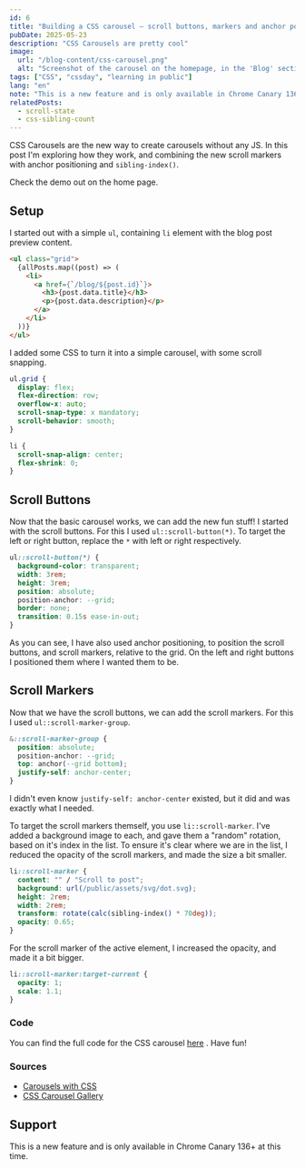 ```yaml
---
id: 6
title: "Building a CSS carousel — scroll buttons, markers and anchor positioning"
pubDate: 2025-05-23
description: "CSS Carousels are pretty cool"
image:
  url: "/blog-content/css-carousel.png"
  alt: "Screenshot of the carousel on the homepage, in the 'Blog' section."
tags: ["CSS", "cssday", "learning in public"]
lang: "en"
note: "This is a new feature and is only available in Chrome Canary 136+ at this time."
relatedPosts:
  - scroll-state
  - css-sibling-count
---
```


CSS Carousels are the new way to create carousels without any JS. In this post I'm exploring how they work, and combining the new scroll markers with anchor positioning and `sibling-index()`.

Check the demo out on the home page.

## Setup

I started out with a simple `ul`, containing `li` element with the blog post preview content.

```html
<ul class="grid">
  {allPosts.map((post) => (
    <li>
      <a href={`/blog/${post.id}`}>
        <h3>{post.data.title}</h3>
        <p>{post.data.description}</p>
      </a>
    </li>
  ))}
</ul>
```

I added some CSS to turn it into a simple carousel, with some scroll snapping.

```css
ul.grid {
  display: flex;
  flex-direction: row;
  overflow-x: auto;
  scroll-snap-type: x mandatory;
  scroll-behavior: smooth;
}

li {
  scroll-snap-align: center;
  flex-shrink: 0;
}
```

## Scroll Buttons

Now that the basic carousel works, we can add the new fun stuff! I started with the scroll buttons. For this I used `ul::scroll-button(*)`. To target the left or right button, replace the `*` with left or right respectively.

```css
ul::scroll-button(*) {
  background-color: transparent;
  width: 3rem;
  height: 3rem;
  position: absolute;
  position-anchor: --grid;
  border: none;
  transition: 0.15s ease-in-out;
}
```

As you can see, I have also used anchor positioning, to position the scroll buttons, and scroll markers, relative to the grid. On the left and right buttons I positioned them where I wanted them to be.

## Scroll Markers

Now that we have the scroll buttons, we can add the scroll markers. For this I used `ul::scroll-marker-group`.

```css
&::scroll-marker-group {
  position: absolute;
  position-anchor: --grid;
  top: anchor(--grid bottom);
  justify-self: anchor-center;
}
```

I didn't even know `justify-self: anchor-center` existed, but it did and was exactly what I needed.

To target the scroll markers themself, you use `li::scroll-marker`. I've added a background image to each, and gave them a "random" rotation, based on it's index in the list. To ensure it's clear where we are in the list, I reduced the opacity of the scroll markers, and made the size a bit smaller.

```css
li::scroll-marker {
  content: "" / "Scroll to post";
  background: url(/public/assets/svg/dot.svg);
  height: 2rem;
  width: 2rem;
  transform: rotate(calc(sibling-index() * 70deg));
  opacity: 0.65;
}
```

For the scroll marker of the active element, I increased the opacity, and made it a bit bigger.

```css
li::scroll-marker:target-current {
  opacity: 1;
  scale: 1.1;
}
```

### Code

You can find the full code for the CSS carousel [here](https://github.com/lisagjh/lisavanderhoorn.nl/blob/test/src/components/display/Blog.astro) . Have fun!

### Sources

- [Carousels with CSS](https://developer.chrome.com/blog/carousels-with-css)
- [CSS Carousel Gallery](https://chrome.dev/carousel/)

## Support

This is a new feature and is only available in Chrome Canary 136+ at this time.
